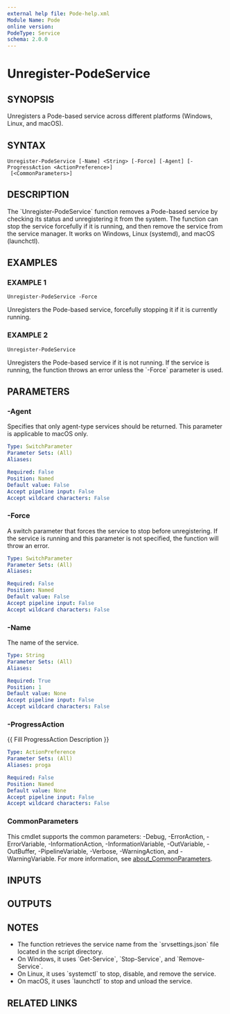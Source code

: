```yaml
---
external help file: Pode-help.xml
Module Name: Pode
online version:
PodeType: Service
schema: 2.0.0
---
```


# Unregister-PodeService

## SYNOPSIS
Unregisters a Pode-based service across different platforms (Windows, Linux, and macOS).

## SYNTAX

```
Unregister-PodeService [-Name] <String> [-Force] [-Agent] [-ProgressAction <ActionPreference>]
 [<CommonParameters>]
```

## DESCRIPTION
The \`Unregister-PodeService\` function removes a Pode-based service by checking its status and unregistering it from the system.
The function can stop the service forcefully if it is running, and then remove the service from the service manager.
It works on Windows, Linux (systemd), and macOS (launchctl).

## EXAMPLES

### EXAMPLE 1
```
Unregister-PodeService -Force
```

Unregisters the Pode-based service, forcefully stopping it if it is currently running.

### EXAMPLE 2
```
Unregister-PodeService
```

Unregisters the Pode-based service if it is not running.
If the service is running, the function throws an error unless the \`-Force\` parameter is used.

## PARAMETERS

### -Agent
Specifies that only agent-type services should be returned.
This parameter is applicable to macOS only.

```yaml
Type: SwitchParameter
Parameter Sets: (All)
Aliases:

Required: False
Position: Named
Default value: False
Accept pipeline input: False
Accept wildcard characters: False
```

### -Force
A switch parameter that forces the service to stop before unregistering.
If the service is running and this parameter is not specified,
the function will throw an error.

```yaml
Type: SwitchParameter
Parameter Sets: (All)
Aliases:

Required: False
Position: Named
Default value: False
Accept pipeline input: False
Accept wildcard characters: False
```

### -Name
The name of the service.

```yaml
Type: String
Parameter Sets: (All)
Aliases:

Required: True
Position: 1
Default value: None
Accept pipeline input: False
Accept wildcard characters: False
```

### -ProgressAction
{{ Fill ProgressAction Description }}

```yaml
Type: ActionPreference
Parameter Sets: (All)
Aliases: proga

Required: False
Position: Named
Default value: None
Accept pipeline input: False
Accept wildcard characters: False
```

### CommonParameters
This cmdlet supports the common parameters: -Debug, -ErrorAction, -ErrorVariable, -InformationAction, -InformationVariable, -OutVariable, -OutBuffer, -PipelineVariable, -Verbose, -WarningAction, and -WarningVariable. For more information, see [about_CommonParameters](http://go.microsoft.com/fwlink/?LinkID=113216).

## INPUTS

## OUTPUTS

## NOTES
- The function retrieves the service name from the \`srvsettings.json\` file located in the script directory.
- On Windows, it uses \`Get-Service\`, \`Stop-Service\`, and \`Remove-Service\`.
- On Linux, it uses \`systemctl\` to stop, disable, and remove the service.
- On macOS, it uses \`launchctl\` to stop and unload the service.

## RELATED LINKS
